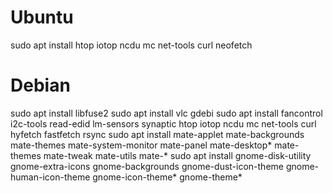 # Ubuntu
sudo apt install htop iotop ncdu mc net-tools curl neofetch

# Debian
sudo apt install libfuse2
sudo apt install vlc gdebi
sudo apt install fancontrol i2c-tools read-edid lm-sensors synaptic htop iotop ncdu mc net-tools curl hyfetch fastfetch rsync
sudo apt install mate-applet mate-backgrounds mate-themes mate-system-monitor mate-panel mate-desktop* mate-themes mate-tweak mate-utils mate-*
sudo apt install gnome-disk-utility gnome-extra-icons gnome-backgrounds gnome-dust-icon-theme gnome-human-icon-theme gnome-icon-theme* gnome-theme*
